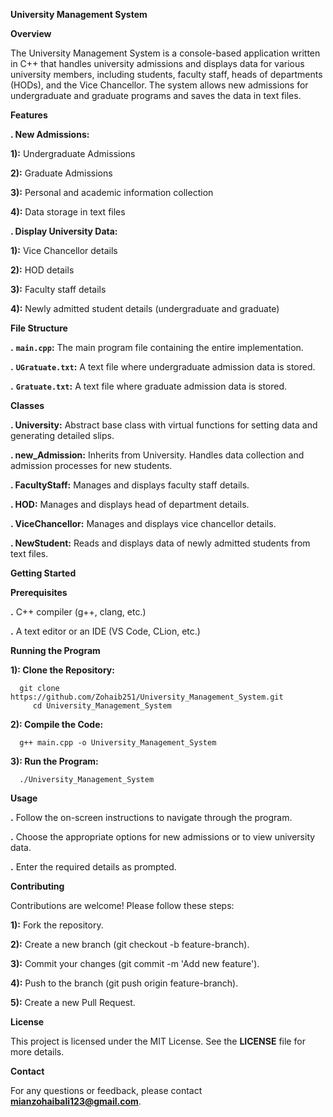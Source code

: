 ******University Management System******

****Overview****

  The University Management System is a console-based application written in C++ that handles university admissions and 
  displays data for various university members, including students, faculty staff, heads of departments (HODs), and the 
  Vice 
  Chancellor. The system allows new admissions for undergraduate and graduate programs and saves the data in text files.

****Features****

 ****.** New Admissions:**
 
  **1):** Undergraduate Admissions
      
  **2):** Graduate Admissions
      
  **3):** Personal and academic information collection
      
  **4):** Data storage in text files
  
 **. Display University Data:**
 
   **1):** Vice Chancellor details
      
   **2):** HOD details
      
   **3):** Faculty staff details
      
   **4):** Newly admitted student details (undergraduate and graduate)

****File Structure****

   **.** **`main.cpp`:** The main program file containing the entire implementation.
      
   **.** **`UGratuate.txt`:** A text file where undergraduate admission data is stored.
      
   **.** **`Gratuate.txt`:** A text file where graduate admission data is stored.


****Classes****

   **. University:** Abstract base class with virtual functions for setting data and generating detailed slips.
      
   **. new_Admission:** Inherits from University. Handles data collection and admission processes for new students.
      
   **. FacultyStaff:** Manages and displays faculty staff details.
      
   **. HOD:** Manages and displays head of department details.
  
   **. ViceChancellor:** Manages and displays vice chancellor details.
      
  **. NewStudent:** Reads and displays data of newly admitted students from text files.


****Getting Started****

  **Prerequisites**

   **.** C++ compiler (g++, clang, etc.)
      
   **.** A text editor or an IDE (VS Code, CLion, etc.)
  
****Running the Program****

   **1): Clone the Repository:**  
  
      git clone https://github.com/Zohaib251/University_Management_System.git
         cd University_Management_System
         
  **2): Compile the Code:**
    
      g++ main.cpp -o University_Management_System
    
  **3): Run the Program:**
      
      ./University_Management_System

          
****Usage****

 **.** Follow the on-screen instructions to navigate through the program.
    
 **.** Choose the appropriate options for new admissions or to view university data.
    
 **.** Enter the required details as prompted.


****Contributing****

 Contributions are welcome! Please follow these steps:

   **1):** Fork the repository.
      
   **2):** Create a new branch (git checkout -b feature-branch).
      
   **3):** Commit your changes (git commit -m 'Add new feature').
      
   **4):** Push to the branch (git push origin feature-branch).
      
   **5):** Create a new Pull Request.


****License****

   This project is licensed under the MIT License. See the **LICENSE** file for more details.

****Contact****

   For any questions or feedback, please contact **mianzohaibali123@gmail.com**.
